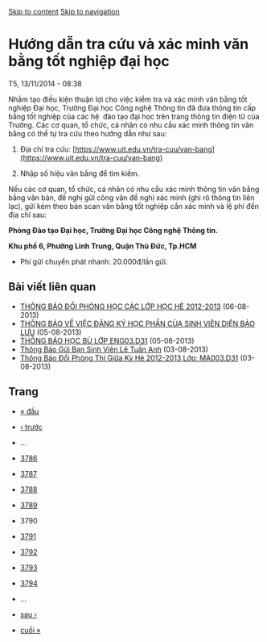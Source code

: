 [Skip to content](https://daa.uit.edu.vn/thongbao/huong-dan-tra-cuu-va-xac-minh-van-bang-tot-nghiep-dai-hoc?page=3789#main)
 [Skip to navigation](https://daa.uit.edu.vn/thongbao/huong-dan-tra-cuu-va-xac-minh-van-bang-tot-nghiep-dai-hoc?page=3789#main-nav)

Hướng dẫn tra cứu và xác minh văn bằng tốt nghiệp đại học
=========================================================

T5, 13/11/2014 - 08:38

Nhằm tạo điều kiện thuận lợi cho việc kiểm tra và xác minh văn bằng tốt nghiệp Đại học, Trường Đại học Công nghệ Thông tin đã đưa thông tin cấp bằng tốt nghiệp của các hệ  đào tạo đại học trên trang thông tin điện tử của Trường. Các cơ quan, tổ chức, cá nhân có nhu cầu xác minh thông tin văn bằng có thể tự tra cứu theo hướng dẫn như sau:

1.  Địa chỉ tra cứu: [https://www.uit.edu.vn/tra-cuu/van-bang](https://www.uit.edu.vn/tra-cuu/van-bang)
    
2.  Nhập số hiệu văn bằng để tìm kiếm.

Nếu các cơ quan, tổ chức, cá nhân có nhu cầu xác minh thông tin văn bằng bằng văn bản, đề nghị gửi công văn đề nghị xác minh (ghi rõ thông tin liên lạc), gửi kèm theo bản scan văn bằng tốt nghiệp cần xác minh và lệ phí đến địa chỉ sau:  

**Phòng Đào tạo Đại học, Trường Đại học Công nghệ Thông tin.**

**Khu phố 6, Phường Linh Trung, Quận Thủ Đức, Tp.HCM**

*   Phí gửi chuyển phát nhanh: 20.000đ/lần gửi.

Bài viết liên quan
------------------

*   [THÔNG BÁO ĐỔI PHÒNG HỌC CÁC LỚP HỌC HÈ 2012-2013](https://daa.uit.edu.vn/thongbao/thong-bao-doi-phong-hoc-cac-lop-hoc-he-2012-2013)
     (06-08-2013)
*   [THÔNG BÁO VỀ VIỆC ĐĂNG KÝ HỌC PHẦN CỦA SINH VIÊN DIỆN BẢO LƯU](https://daa.uit.edu.vn/thongbao/thong-bao-ve-viec-dang-ky-hoc-phan-cua-sinh-vien-dien-bao-luu)
     (05-08-2013)
*   [THÔNG BÁO HỌC BÙ LỚP ENG03.D31](https://daa.uit.edu.vn/thongbao/thong-bao-hoc-bu-lop-eng03d31)
     (05-08-2013)
*   [Thông Báo Gửi Bạn Sinh Viên Lê Tuấn Anh](https://daa.uit.edu.vn/thongbao/thong-bao-gui-ban-sinh-vien-le-tuan-anh)
     (03-08-2013)
*   [Thông Báo Đổi Phòng Thi Giữa Kỳ Hè 2012-2013 Lớp: MA003.D31](https://daa.uit.edu.vn/thongbao/thong-bao-doi-phong-thi-giua-ky-he-2012-2013-lop-ma003d31)
     (03-08-2013)

Trang
-----

*   [« đầu](https://daa.uit.edu.vn/thongbao/huong-dan-tra-cuu-va-xac-minh-van-bang-tot-nghiep-dai-hoc "Đến trang đầu tiên")
    
*   [‹ trước](https://daa.uit.edu.vn/thongbao/huong-dan-tra-cuu-va-xac-minh-van-bang-tot-nghiep-dai-hoc?page=3788 "Đến trang kế trước")
    
*   …
*   [3786](https://daa.uit.edu.vn/thongbao/huong-dan-tra-cuu-va-xac-minh-van-bang-tot-nghiep-dai-hoc?page=3785 "Đến trang 3786")
    
*   [3787](https://daa.uit.edu.vn/thongbao/huong-dan-tra-cuu-va-xac-minh-van-bang-tot-nghiep-dai-hoc?page=3786 "Đến trang 3787")
    
*   [3788](https://daa.uit.edu.vn/thongbao/huong-dan-tra-cuu-va-xac-minh-van-bang-tot-nghiep-dai-hoc?page=3787 "Đến trang 3788")
    
*   [3789](https://daa.uit.edu.vn/thongbao/huong-dan-tra-cuu-va-xac-minh-van-bang-tot-nghiep-dai-hoc?page=3788 "Đến trang 3789")
    
*   3790
*   [3791](https://daa.uit.edu.vn/thongbao/huong-dan-tra-cuu-va-xac-minh-van-bang-tot-nghiep-dai-hoc?page=3790 "Đến trang 3791")
    
*   [3792](https://daa.uit.edu.vn/thongbao/huong-dan-tra-cuu-va-xac-minh-van-bang-tot-nghiep-dai-hoc?page=3791 "Đến trang 3792")
    
*   [3793](https://daa.uit.edu.vn/thongbao/huong-dan-tra-cuu-va-xac-minh-van-bang-tot-nghiep-dai-hoc?page=3792 "Đến trang 3793")
    
*   [3794](https://daa.uit.edu.vn/thongbao/huong-dan-tra-cuu-va-xac-minh-van-bang-tot-nghiep-dai-hoc?page=3793 "Đến trang 3794")
    
*   …
*   [sau ›](https://daa.uit.edu.vn/thongbao/huong-dan-tra-cuu-va-xac-minh-van-bang-tot-nghiep-dai-hoc?page=3790 "Đến trang kế sau")
    
*   [cuối »](https://daa.uit.edu.vn/thongbao/huong-dan-tra-cuu-va-xac-minh-van-bang-tot-nghiep-dai-hoc?page=3863 "Đến trang cuối cùng")